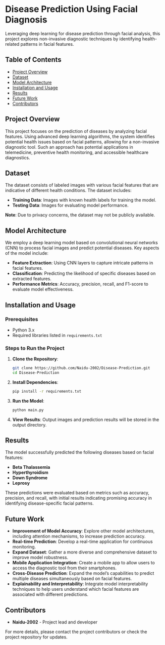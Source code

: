 # Disease Prediction Using Facial Diagnosis

Leveraging deep learning for disease prediction through facial analysis, this project explores non-invasive diagnostic techniques by identifying health-related patterns in facial features.

## Table of Contents
- [Project Overview](#project-overview)
- [Dataset](#dataset)
- [Model Architecture](#model-architecture)
- [Installation and Usage](#installation-and-usage)
- [Results](#results)
- [Future Work](#future-work)
- [Contributors](#contributors)

## Project Overview
This project focuses on the prediction of diseases by analyzing facial features. Using advanced deep learning algorithms, the system identifies potential health issues based on facial patterns, allowing for a non-invasive diagnostic tool. Such an approach has potential applications in telemedicine, preventive health monitoring, and accessible healthcare diagnostics.

## Dataset
The dataset consists of labeled images with various facial features that are indicative of different health conditions. The dataset includes:
- **Training Data**: Images with known health labels for training the model.
- **Testing Data**: Images for evaluating model performance.

**Note**: Due to privacy concerns, the dataset may not be publicly available.

## Model Architecture
We employ a deep learning model based on convolutional neural networks (CNN) to process facial images and predict potential diseases. Key aspects of the model include:
- **Feature Extraction**: Using CNN layers to capture intricate patterns in facial features.
- **Classification**: Predicting the likelihood of specific diseases based on extracted features.
- **Performance Metrics**: Accuracy, precision, recall, and F1-score to evaluate model effectiveness.

## Installation and Usage

### Prerequisites
- Python 3.x
- Required libraries listed in `requirements.txt`

### Steps to Run the Project
1. **Clone the Repository**:
   ```bash
   git clone https://github.com/Naidu-2002/Disease-Prediction.git
   cd Disease-Prediction

2. **Install Dependencies**:
   ```bash
   pip install -r requirements.txt

3. **Run the Model**:
   ```bash
   python main.py

4. **View Results**:
   Output images and prediction results will be stored in the output directory.

## Results
The model successfully predicted the following diseases based on facial features:
- **Beta Thalassemia**
- **Hyperthyroidism**
- **Down Syndrome**
- **Leprosy**

These predictions were evaluated based on metrics such as accuracy, precision, and recall, with initial results indicating promising accuracy in identifying disease-specific facial patterns.

## Future Work
- **Improvement of Model Accuracy**: Explore other model architectures, including attention mechanisms, to increase prediction accuracy.
- **Real-time Prediction**: Develop a real-time application for continuous monitoring.
- **Expand Dataset**: Gather a more diverse and comprehensive dataset to improve model robustness.
- **Mobile Application Integration**: Create a mobile app to allow users to access the diagnostic tool from their smartphones.
- **Cross-Disease Prediction**: Expand the model’s capabilities to predict multiple diseases simultaneously based on facial features.
- **Explainability and Interpretability**: Integrate model interpretability techniques to help users understand which facial features are associated with different predictions.

## Contributors
- **Naidu-2002** - Project lead and developer

For more details, please contact the project contributors or check the project repository for updates.
